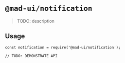 # `@mad-ui/notification`

> TODO: description

## Usage

```
const notification = require('@mad-ui/notification');

// TODO: DEMONSTRATE API
```

